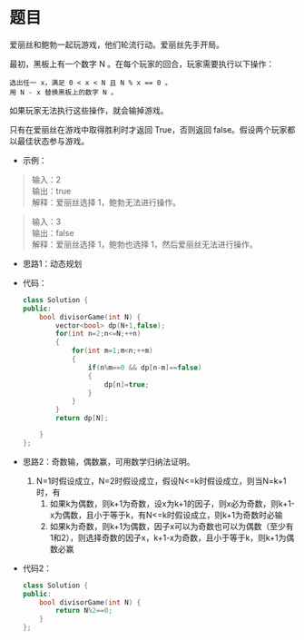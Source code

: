 # 题目
爱丽丝和鲍勃一起玩游戏，他们轮流行动。爱丽丝先手开局。

最初，黑板上有一个数字 N 。在每个玩家的回合，玩家需要执行以下操作：

    选出任一 x，满足 0 < x < N 且 N % x == 0 。
    用 N - x 替换黑板上的数字 N 。

如果玩家无法执行这些操作，就会输掉游戏。

只有在爱丽丝在游戏中取得胜利时才返回 True，否则返回 false。假设两个玩家都以最佳状态参与游戏。

* 示例：
>输入：2<br>
输出：true<br>
解释：爱丽丝选择 1，鲍勃无法进行操作。

>输入：3<br>
输出：false<br>
解释：爱丽丝选择 1，鲍勃也选择 1，然后爱丽丝无法进行操作。


* 思路1：动态规划

* 代码：
    ```C++
    class Solution {
    public:
        bool divisorGame(int N) {
            vector<bool> dp(N+1,false);
            for(int n=2;n<=N;++n)
            {
                for(int m=1;m<n;++m)
                {
                    if(n%m==0 && dp[n-m]==false)
                    {
                        dp[n]=true;
                    }
                }
            }
            return dp[N];

        }
    };
    ```

* 思路2：奇数输，偶数赢，可用数学归纳法证明。
    1. N=1时假设成立，N=2时假设成立，假设N<=k时假设成立，则当N=k+1时，有
        1. 如果k为偶数，则k+1为奇数，设x为k+1的因子，则x必为奇数，则k+1-x为偶数，且小于等于k，有N<=k时假设成立，则k+1为奇数时必输
        2. 如果k为奇数，则k+1为偶数，因子x可以为奇数也可以为偶数（至少有1和2），则选择奇数的因子x，k+1-x为奇数，且小于等于k，则k+1为偶数必赢

* 代码2：
    ```C++
    class Solution {
    public:
        bool divisorGame(int N) {
            return N%2==0;
        }
    };
    ```